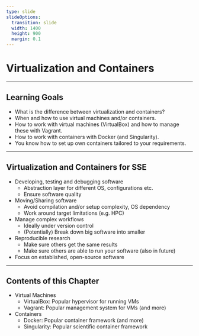 ```yaml
---
type: slide
slideOptions:
  transition: slide
  width: 1400
  height: 900
  margin: 0.1
---
```


<style>
  .reveal strong {
  font-weight: bold;
    color: orange;
  }
  .reveal p {
    text-align: left;
  }
  .reveal section h1 {
    color: orange;
  }
  .reveal section h2 {
    color: orange;
  }
</style>

# Virtualization and Containers

---

## Learning Goals

- What is the difference between virtualization and containers?
- When and how to use virtual machines and/or containers.
- How to work with virtual machines (VirtualBox) and how to manage these with Vagrant.
- How to work with containers with Docker (and Singularity).
- You know how to set up own containers tailored to your requirements.

---

## Virtualization and Containers for SSE

- Developing, testing and debugging software
  - Abstraction layer for different OS, configurations etc.
  - Ensure software quality
- Moving/Sharing software
  - Avoid compilation and/or setup complexity, OS dependency
  - Work around target limitations (e.g. HPC)
- Manage complex workflows
  - Ideally under version control
  - (Potentially) Break down big software into smaller
- Reproducible research
  - Make sure others get the same results
  - Make sure others are able to run your software (also in future)
- Focus on established, open-source software

---

## Contents of this Chapter

- Virtual Machines
  - VirtualBox: Popular hypervisor for running VMs
  - Vagrant: Popular management system for VMs (and more)
- Containers
  - Docker: Popular container framework (and more)
  - Singularity: Popular scientific container framework